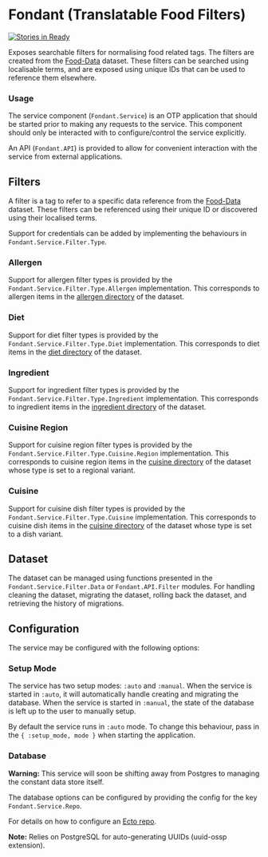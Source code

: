 # Fondant (Translatable Food Filters)

[![Stories in Ready](https://badge.waffle.io/ZURASTA/fondant.png?label=ready&title=Ready)](https://waffle.io/ZURASTA/fondant?utm_source=badge)

Exposes searchable filters for normalising food related tags. The filters are created from the [Food-Data](https://github.com/ZURASTA/Food-Data) dataset. These filters can be searched using localisable terms, and are exposed using unique IDs that can be used to reference them elsewhere.


### Usage

The service component (`Fondant.Service`) is an OTP application that should be started prior to making any requests to the service. This component should only be interacted with to configure/control the service explicitly.

An API (`Fondant.API`) is provided to allow for convenient interaction with the service from external applications.


Filters
-------

A filter is a tag to refer to a specific data reference from the [Food-Data](https://github.com/ZURASTA/Food-Data) dataset. These filters can be referenced using their unique ID or discovered using their localised terms.

Support for credentials can be added by implementing the behaviours in `Fondant.Service.Filter.Type`.

### Allergen

Support for allergen filter types is provided by the `Fondant.Service.Filter.Type.Allergen` implementation. This corresponds to allergen items in the [allergen directory](https://github.com/ZURASTA/Food-Data/tree/master/allergens) of the dataset.

### Diet

Support for diet filter types is provided by the `Fondant.Service.Filter.Type.Diet` implementation. This corresponds to diet items in the [diet directory](https://github.com/ZURASTA/Food-Data/tree/master/diets) of the dataset.

### Ingredient

Support for ingredient filter types is provided by the `Fondant.Service.Filter.Type.Ingredient` implementation. This corresponds to ingredient items in the [ingredient directory](https://github.com/ZURASTA/Food-Data/tree/master/ingredients) of the dataset.

### Cuisine Region

Support for cuisine region filter types is provided by the `Fondant.Service.Filter.Type.Cuisine.Region` implementation. This corresponds to cuisine region items in the [cuisine directory](https://github.com/ZURASTA/Food-Data/tree/master/cuisines) of the dataset whose type is set to a regional variant.

### Cuisine

Support for cuisine dish filter types is provided by the `Fondant.Service.Filter.Type.Cuisine` implementation. This corresponds to cuisine dish items in the [cuisine directory](https://github.com/ZURASTA/Food-Data/tree/master/cuisines) of the dataset whose type is set to a dish variant.


Dataset
-------

The dataset can be managed using functions presented in the `Fondant.Service.Filter.Data` or `Fondant.API.Filter` modules. For handling cleaning the dataset, migrating the dataset, rolling back the dataset, and retrieving the history of migrations.


Configuration
-------------

The service may be configured with the following options:

### Setup Mode

The service has two setup modes: `:auto` and `:manual`. When the service is started in `:auto`, it will automatically handle creating and migrating the database. When the service is started in `:manual`, the state of the database is left up to the user to manually setup.

By default the service runs in `:auto` mode. To change this behaviour, pass in the `{ :setup_mode, mode }` when starting the application.

### Database

__Warning:__ This service will soon be shifting away from Postgres to managing the constant data store itself.

The database options can be configured by providing the config for the key `Fondant.Service.Repo`.

For details on how to configure an [Ecto repo](https://hexdocs.pm/ecto/Ecto.Repo.html).

__Note:__ Relies on PostgreSQL for auto-generating UUIDs (uuid-ossp extension).
